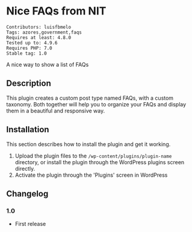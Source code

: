 # Nice FAQs from NIT

    Contributors: luisfbmelo
    Tags: azores,government,faqs
    Requires at least: 4.8.0
    Tested up to: 4.9.6
    Requires PHP: 7.0
    Stable tag: 1.0

A nice way to show a list of FAQs

## Description
This plugin creates a custom post type named FAQs, with a custom taxonomy. Both together will help you to organize your FAQs and display them in a beautiful and responsive way.

## Installation

This section describes how to install the plugin and get it working.

1. Upload the plugin files to the `/wp-content/plugins/plugin-name` directory, or install the plugin through the WordPress plugins screen directly.
2. Activate the plugin through the 'Plugins' screen in WordPress

## Changelog

### 1.0
* First release
